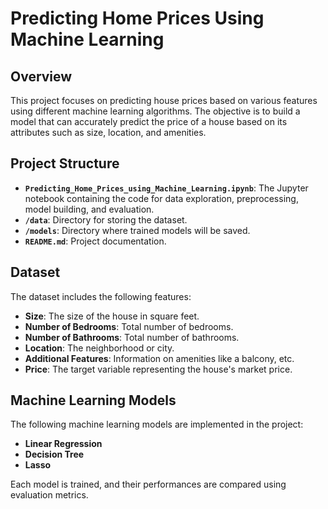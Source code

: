 # Predicting Home Prices Using Machine Learning

## Overview
This project focuses on predicting house prices based on various features using different machine learning algorithms. The objective is to build a model that can accurately predict the price of a house based on its attributes such as size, location, and amenities.

## Project Structure
- **`Predicting_Home_Prices_using_Machine_Learning.ipynb`**: The Jupyter notebook containing the code for data exploration, preprocessing, model building, and evaluation.
- **`/data`**: Directory for storing the dataset.
- **`/models`**: Directory where trained models will be saved.
- **`README.md`**: Project documentation.

## Dataset
The dataset includes the following features:
- **Size**: The size of the house in square feet.
- **Number of Bedrooms**: Total number of bedrooms.
- **Number of Bathrooms**: Total number of bathrooms.
- **Location**: The neighborhood or city.
- **Additional Features**: Information on amenities like a balcony, etc.
- **Price**: The target variable representing the house's market price.

## Machine Learning Models
The following machine learning models are implemented in the project:

- **Linear Regression**
- **Decision Tree**
- **Lasso**
  
Each model is trained, and their performances are compared using evaluation metrics.
